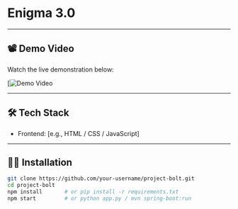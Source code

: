 # Enigma 3.0
 
---

## 📽 Demo Video

Watch the live demonstration below:

[![Demo Video](https://drive.google.com/file/d/1-MLNEH_bhHEvkEplaHPMKtSWZ1oiqk5I/view?usp=drive_link)

---

## 🛠 Tech Stack

- Frontend: [e.g., HTML / CSS / JavaScript]

---

## 🧑‍💻 Installation

```bash
git clone https://github.com/your-username/project-bolt.git
cd project-bolt
npm install       # or pip install -r requirements.txt
npm start         # or python app.py / mvn spring-boot:run
